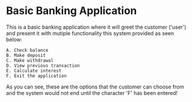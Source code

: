 # Basic Banking Application
This is a basic banking application where it will greet the customer ('user') and present it with mutiple functionality this system provided as seen below:

```
A. Check balance
B. Make deposit
C. Make withdrawal 
D. View previous transaction
E. Calculate interest
F. Exit the application
```

As you can see, these are the options that the customer can choose from and the system would not end until the character 'F' has been entered!

